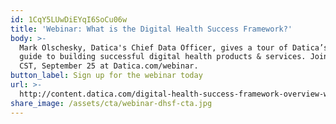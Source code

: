 ```yaml
---
id: 1CqY5LUwDiEYqI6SoCu06w
title: 'Webinar: What is the Digital Health Success Framework?'
body: >-
  Mark Olschesky, Datica's Chief Data Officer, gives a tour of Datica’s in-depth
  guide to building successful digital health products & services. Join us 12pm
  CST, September 25 at Datica.com/webinar.
button_label: Sign up for the webinar today
url: >-
  http://content.datica.com/digital-health-success-framework-overview-webinar-sept-25th-2017
share_image: /assets/cta/webinar-dhsf-cta.jpg
---
```


  